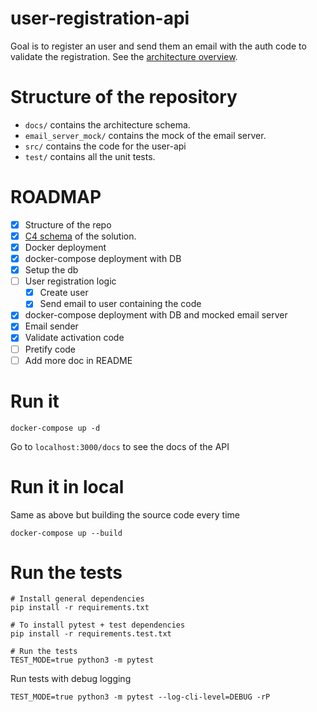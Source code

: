 # user-registration-api

Goal is to register an user and send them an email with the auth code to validate the registration. See the [architecture overview](./docs/Components%20view.png).

# Structure of the repository

- `docs/` contains the architecture schema.
- `email_server_mock/` contains the mock of the email server.
- `src/` contains the code for the user-api
- `test/` contains all the unit tests.

# ROADMAP

- [x] Structure of the repo
- [x] [C4 schema](https://c4model.com/) of the solution.
- [x] Docker deployment
- [x] docker-compose deployment with DB
- [x] Setup the db
- [ ] User registration logic
  - [x] Create user
  - [x] Send email to user containing the code
- [x] docker-compose deployment with DB and mocked email server
- [x] Email sender
- [x] Validate activation code
- [ ] Pretify code
- [ ] Add more doc in README

# Run it

```
docker-compose up -d
```

Go to `localhost:3000/docs` to see the docs of the API

# Run it in local

Same as above but building the source code every time

```
docker-compose up --build
```

# Run the tests

```
# Install general dependencies
pip install -r requirements.txt

# To install pytest + test dependencies
pip install -r requirements.test.txt

# Run the tests
TEST_MODE=true python3 -m pytest
```

Run tests with debug logging

```
TEST_MODE=true python3 -m pytest --log-cli-level=DEBUG -rP
```
